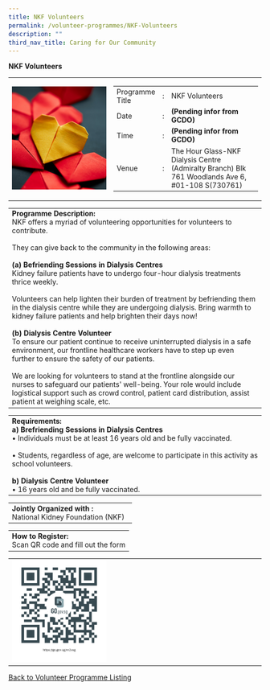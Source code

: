 ```yaml
---
title: NKF Volunteers
permalink: /volunteer-programmes/NKF-Volunteers
description: ""
third_nav_title: Caring for Our Community
---
```

**NKF Volunteers**

<table border="0" width="100%">
	<tr>
		<td width="40%">
			<img src="/images/Volunteering%20Initiatives%20@NKF.png" style="width=200px;height=auto;"/>
		</td>
		<td width="60%">
			<table border="0" width="100%">
				<tr>
					<td width="20%">
						Programme Title
					</td>
					<td width="5%">
						:
					</td>
					<td  width="75%">
						NKF Volunteers
					</td>
				</tr>
				<tr>
					<td width="20%">
						Date
					</td>
					<td width="5%">
						:
					</td>
					<td  width="75%">
						<b>(Pending infor from GCDO)</b>
					</td>
				</tr>
				<tr>
					<td width="20%">
						Time
					</td>
					<td width="5%">
						:
					</td>
					<td  width="75%">
						<b>(Pending infor from GCDO)</b><br>
					</td>
				</tr>
				<tr>
					<td width="20%">
						Venue
					</td>
					<td width="5%">
						:
					</td>
					<td  width="75%">
						The Hour Glass-NKF Dialysis Centre (Admiralty Branch) Blk 761 Woodlands Ave 6, #01-108 S(730761)
					</td>
				</tr>
			</table>
		</td>
	</tr>
</table>

<table border="0" width="100%">
	<tr>
		<td>
			<b>Programme Description:</b><br>
			NKF offers a myriad of volunteering opportunities for volunteers to contribute.<br><br>They can give back to the community in the following areas:<br>
<br>
			<b>(a) Befriending Sessions in Dialysis Centres</b><br>
Kidney failure patients have to undergo four-hour dialysis treatments thrice weekly.<br>
			<br>Volunteers can help lighten their burden of treatment by befriending them in the dialysis centre while they are undergoing dialysis. Bring warmth to kidney failure patients and help brighten their days now!<br>
<br><b>(b) Dialysis Centre Volunteer </b><br>
         To ensure our patient continue to receive uninterrupted dialysis in a  safe environment, our frontline healthcare workers have to step up even  further to ensure the safety of our patients. <br><br>We are looking for volunteers to stand at the frontline alongside our nurses to safeguard our patients' well-being. Your role would include logistical support such as crowd control, patient card distribution, assist patient at weighing scale, etc.<br>
		</td>
	</tr>
</table>

<table border="0" width="100%">
	<tr>
		<td>
			<b>Requirements:</b><br>
			<b>a) Brefriending Sessions in Dialysis Centres</b><br>• Individuals must be at least 16 years old and be fully vaccinated.<br><br>• Students, regardless of age, are welcome to participate in this activity as school volunteers.<br><br>
			<b>b)	Dialysis Centre Volunteer</b><br>• 16 years old and be fully vaccinated. 
		</td>
	</tr>
</table>

<table border="0" width="100%">
	<tr>
		<td>
			<b>Jointly Organized with :</b><br> National Kidney Foundation (NKF)
			&nbsp;
		</td>
	</tr>
</table>

<table border="0" width="100%">
	<tr>
		<td>
			<b>How to Register:</b><br>
			Scan QR code and fill out the form<br>
		</td>
	</tr>
</table>

<table border="0" width="100%">
	<tr>
		<td width="40%">
			<img src="/images/NKF%20Volunteers-QR.png" style="width=200px;height=auto;"/>
		</td>
		<td>
			&nbsp;
		</td>
	</tr>
	</table>
	
<a href="/volunteer-programmes/Programmes">
	Back to Volunteer Programme Listing
	</a>